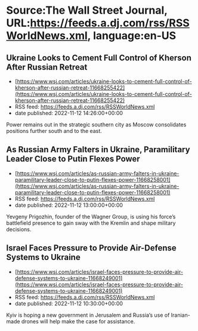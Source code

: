 # Source:The Wall Street Journal, URL:https://feeds.a.dj.com/rss/RSSWorldNews.xml, language:en-US

## Ukraine Looks to Cement Full Control of Kherson After Russian Retreat
 - [https://www.wsj.com/articles/ukraine-looks-to-cement-full-control-of-kherson-after-russian-retreat-11668255422](https://www.wsj.com/articles/ukraine-looks-to-cement-full-control-of-kherson-after-russian-retreat-11668255422)
 - RSS feed: https://feeds.a.dj.com/rss/RSSWorldNews.xml
 - date published: 2022-11-12 14:26:00+00:00

Power remains out in the strategic southern city as Moscow consolidates positions further south and to the east.

## As Russian Army Falters in Ukraine, Paramilitary Leader Close to Putin Flexes Power
 - [https://www.wsj.com/articles/as-russian-army-falters-in-ukraine-paramilitary-leader-close-to-putin-flexes-power-11668258001](https://www.wsj.com/articles/as-russian-army-falters-in-ukraine-paramilitary-leader-close-to-putin-flexes-power-11668258001)
 - RSS feed: https://feeds.a.dj.com/rss/RSSWorldNews.xml
 - date published: 2022-11-12 13:00:00+00:00

Yevgeny Prigozhin, founder of the Wagner Group, is using his force’s battlefield presence to gain sway with the Kremlin and shape military decisions.

## Israel Faces Pressure to Provide Air-Defense Systems to Ukraine
 - [https://www.wsj.com/articles/israel-faces-pressure-to-provide-air-defense-systems-to-ukraine-11668249001](https://www.wsj.com/articles/israel-faces-pressure-to-provide-air-defense-systems-to-ukraine-11668249001)
 - RSS feed: https://feeds.a.dj.com/rss/RSSWorldNews.xml
 - date published: 2022-11-12 10:30:00+00:00

Kyiv is hoping a new government in Jerusalem and Russia’s use of Iranian-made drones will help make the case for assistance.

